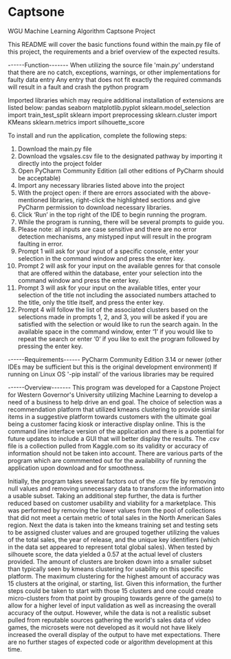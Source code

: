 # Captsone
WGU Machine Learning Algorithm Captsone Project

This README will cover the basic functions found within the main.py file of this project, the requirements and a brief overview of the expected results.

------Function-------
When utilizing the source file 'main.py' understand that there are no catch, exceptions, warnings, or other implementations for faulty data entry
Any entry that does not fit exactly the required commands will result in a fault and crash the python program

Imported libraries which may require additional installation of extensions are listed below:
pandas
seaborn
matplotlib.pyplot
sklearn.model_selection import train_test_split
sklearn import preprocessing
sklearn.cluster import KMeans
sklearn.metrics import silhouette_score


To install and run the application, complete the following steps:
1.	Download the main.py file
2.	Download the vgsales.csv file to the designated pathway by importing it directly into the project folder
3.	Open PyCharm Community Edition (all other editions of PyCharm should be acceptable)
4.	Import any necessary libraries listed above into the project
5.	With the project open: if there are errors associated with the above-mentioned libraries, right-click the highlighted sections and give PyCharm permission to download necessary libraries.
6.	Click ‘Run’ in the top right of the IDE to begin running the program.
7.	While the program is running, there will be several prompts to guide you.
8.	Please note: all inputs are case sensitive and there are no error detection mechanisms, any mistyped input will result in the program faulting in error.
9.	Prompt 1 will ask for your input of a specific console, enter your selection in the command window and press the enter key.
10.	Prompt 2 will ask for your input on the available genres for that console that are offered within the database, enter your selection into the command window and press the enter key.
11.	Prompt 3 will ask for your input on the available titles, enter your selection of the title not including the associated numbers attached to the title, only the title itself, and press the enter key.
12.	Prompt 4 will follow the list of the associated clusters based on the selections made in prompts 1, 2, and 3, you will be asked if you are satisfied with the selection or would like to run the search again. In the available space in the command window, enter ‘1’ if you would like to repeat the search or enter ‘0’ if you like to exit the program followed by pressing the enter key.

------Requirements------
PyCharm Community Edition 3.14 or newer (other IDEs may be sufficient but this is the original development environment)
If running on Linux OS '-pip install' of the various libraries may be required

------Overview-------
This program was developed for a Capstone Project for Western Governor's University utilizing Machine Learning to develop a need of a business to help drive an end goal. The choice of selection was a recommendation platform that utilized kmeans clustering to provide similar items in a suggestive platform towards customers with the ultimate goal being a customer facing kiosk or interactive display online. This is the command line interface version of the application and there is a potential for future updates to include a GUI that will better display the results. The .csv file is a collection pulled from Kaggle.com so its validity or accuracy of information should not be taken into account. There are various parts of the program which are commmented out for the availability of running the application upon download and for smoothness.

Initially, the program takes several factors out of the .csv file by removing null values and removing unnecessary data to transform the information into a usable subset. Taking an additional step further, the data is further reduced based on customer usability and viability for a marketplace. This was performed by removing the lower values from the pool of collections that did not meet a certain metric of total sales in the North American Sales region. Next the data is taken into the kmeans training set and testing sets to be assigned cluster values and are grouped together utilizing the values of the total sales, the year of release, and the unique key identifiers (which in the data set appeared to represent total global sales). When tested by silhouete score, the data yielded a 0.57 at the actual level of clusters provided. The amount of clusters are broken down into a smaller subset than typically seen by kmeans clustering for usability on this specific platform. The maximum clustering for the highest amount of accuracy was 15 clusters at the original, or starting, list. Given this information, the further steps could be taken to start with those 15 clusters and one could create micro-clusters from that point by grouping towards genre of the game(s) to allow for a higher level of input validation as well as increasing the overall accuracy of the output. However, while the data is not a realistic subset pulled from reputable sources gathering the world's sales data of video games, the microsets were not developed as it would not have likely increased the overall display of the output to have met expectations. There are no further stages of expected code or algorithm development at this time. 
